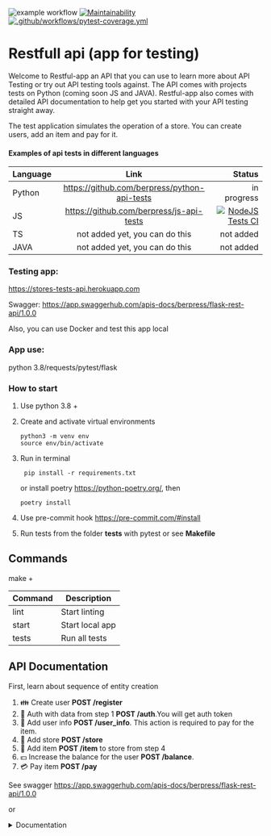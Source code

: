 ![example workflow](https://github.com/berpress/flask-restful-api/actions/workflows/tests.yml/badge.svg)
[![Maintainability](https://api.codeclimate.com/v1/badges/f0089622634b09f251e9/maintainability)](https://codeclimate.com/github/berpress/flask-restful-api/maintainability)
[![.github/workflows/pytest-coverage.yml](https://github.com/berpress/flask-restful-api/actions/workflows/pytest-coverage.yml/badge.svg)](https://github.com/berpress/flask-restful-api/actions/workflows/pytest-coverage.yml)
# Restfull api (app for testing)
Welcome to Restful-app an API that you can use to learn more about API Testing or try out API testing tools against.
The API comes with projects tests on Python (coming soon JS and JAVA).
Restful-app also comes with detailed API documentation to help get you started with your API testing straight away.

The test application simulates the operation of a store. You can create users, add an item and pay for it.

#### Examples of api tests in different languages
| Language      | Link           | Status  |
| ------------- |:-------------:| -----:|
| Python      | https://github.com/berpress/python-api-tests |in progress |
| JS      |  https://github.com/berpress/js-api-tests|[![NodeJS Tests CI](https://github.com/berpress/js-api-tests/actions/workflows/tests.yml/badge.svg)](https://github.com/berpress/js-api-tests/actions/workflows/tests.yml) |
| TS |not added yet, you can do this |not added|
| JAVA |not added yet, you can do this|not added|

### Testing app:
https://stores-tests-api.herokuapp.com

Swagger: https://app.swaggerhub.com/apis-docs/berpress/flask-rest-api/1.0.0


Also, you can use Docker and test this app local

### App use:
python 3.8/requests/pytest/flask

### How to start
1. Use python 3.8 +
2. Create and activate virtual environments
    ```buildoutcfg
    python3 -m venv env
   source env/bin/activate
    ```
3. Run in terminal
   ```buildoutcfg
    pip install -r requirements.txt
    ```
   or install poetry https://python-poetry.org/, then
    ```buildoutcfg
    poetry install
    ```

4. Use pre-commit hook https://pre-commit.com/#install
5. Run tests from the folder **tests** with pytest or see **Makefile**
## Commands

make +

Command | Description
------------ | -------------
lint |  Start linting
start | Start local app
tests | Run all tests

## API Documentation

First, learn about  sequence of entity creation
1. 👪 Create user **POST /register**
2. 🔑 Auth with data from step 1 **POST /auth**.You will get auth token
3. 📝 Add user info **POST /user_info**. This action is required to pay for the item.
4. 🏪 Add store **POST /store**
5. 🚗 Add item **POST /item** to store from step 4
6. 💵 Increase the balance for the user **POST /balance**.
7. 💳 Pay item **POST /pay**

See swagger https://app.swaggerhub.com/apis-docs/berpress/flask-rest-api/1.0.0

or
<details>
<summary>Documentation</summary>

## Register
### Register user

<details>
<summary>Register new user</summary>

<span style="color:green">**POST**</span>
   ```buildoutcfg
    https://stores-tests-api.herokuapp.com/register
   ```
Example
   ```buildoutcfg
  curl -X POST
  https://stores-tests-api.herokuapp.com/register \
  -H 'Content-Type: application/json' \
  -d '{
    "username" : "admin",
    "password" : "Password11"
}'
```

**Body**

Field | Type |Description
------------ | -------------| -------------
password | str | Make a user password
username | str | Make a user username

**Response**

**Status code 201**

   ```buildoutcfg
    {'message': 'User created successfully.', 'uuid': 1}
   ```

Field | Type |Description
------------ | -------------| -------------
message | str | Success message
uuid | str | user uuid

</details>


## Authentication
### Authentication user
<details>
  <summary>Authentication user</summary>

   <span style="color:green">**POST**</span>
   ```buildoutcfg
    https://stores-tests-api.herokuapp.com/auth
   ```
Example
   ```buildoutcfg
  curl -X POST
  https://stores-tests-api.herokuapp.com/auth \
  -H 'Content-Type: application/json' \
  -d '{
    "username" : "admin",
    "password" : "Password11"
}'
```

**Body**

Field | Type |Description
------------ | -------------| -------------
password | str | User password
username | str |User username

**Response**

**Status code 200**

   ```buildoutcfg
    '{"access_token":"eyJ0eXAiOiJKV1QiLCJhbGciOiJIUzI1NiJ9..."}'
   ```

Field | Type |Description
------------ | -------------| -------------
access_token | str | Access token

</details>

### User information

<details>
  <summary>Add user information</summary>

   <span style="color:green">**POST**</span>
   ```buildoutcfg
    https://stores-tests-api.herokuapp.com/user_info/{user_id}
   ```
Example
   ```buildoutcfg
  curl -X POST
  https://stores-tests-api.herokuapp.com/user_info/1 \
  -H 'Content-Type: application/json' \
  -d '{
        "phone": "122434",
        "email": "test@test.com",
        "address": {
            "city": "Kazan",
            "street": "Limonova",
            "home_number": "11"
            },
    }'
```

**Body**

Field | Type |Description
------------ | -------------| -------------
phone | str | User phone
email | str |User email
address | Object |Address object
address/city | str | User city
address/street | str |User street
address/home_number | str |User home number



**Response**

**Status code 200**

   ```buildoutcfg
    {"message":"User info created successfully."}
   ```

Field | Type |Description
------------ | -------------| -------------
message | str | Result user info action

</details>

<details>
  <summary>Get user information</summary>

   <span style="color:green">**GET**</span>
   ```buildoutcfg
    https://stores-tests-api.herokuapp.com/user_info/{user_id}
   ```
Example
   ```buildoutcfg
  curl -X GET
  https://stores-tests-api.herokuapp.com/user_info/1 \
  -H 'Content-Type: application/json' \'
```



**Response**

**Status code 200**

   ```buildoutcfg
    {'city': 'NY', 'street': 'Louge street', 'userID': 1, 'phone': '77777', 'email': 'name@test.com'}
   ```

Field | Type |Description
------------ | -------------| -------------
city | str | User city
street | str | User street
phone | str | User phone
email | str | User email


</details>

<details>
  <summary>Delete user information</summary>

   <span style="color:green">**DELETE**</span>
   ```buildoutcfg
    https://stores-tests-api.herokuapp.com/user_info/{user_id}
   ```
Example
   ```buildoutcfg
  curl -X DELETE
  https://stores-tests-api.herokuapp.com/auth \
  -H 'Content-Type: application/json' \
```



**Response**

**Status code 200**

   ```buildoutcfg
    {"message":"User info deleted."}
   ```

Field | Type |Description
------------ | -------------| -------------
message | str | Result user info action

</details>

<details>
  <summary>Edit user information</summary>

   <span style="color:green">**PUT**</span>
   ```buildoutcfg
    https://stores-tests-api.herokuapp.com/user_info/{user_id}
   ```
Example
   ```buildoutcfg
  curl -X PUT
  https://stores-tests-api.herokuapp.com/auth \
  -H 'Content-Type: application/json' \
  -d '{
        "phone": "122434",
        "email": "test@test.com",
        "address": {
            "city": "Kazan",
            "street": "Limonova",
            "home_number": "11"
            },
    }'
```

**Body**

Field | Type |Description
------------ | -------------| -------------
phone | str | User phone
email | str |User email
address | Object |Address object
address/city | str | User city
address/street | str |User street
address/home_number | str |User home number



**Response**

**Status code 200**

   ```buildoutcfg
    {'city': 'NY', 'street': 'Louge street', 'userID': 1, 'phone': '77777', 'email': 'name@test.com'}
   ```

Field | Type |Description
------------ | -------------| -------------
city | str | User city
street | str | User street
phone | str | User phone
email | str | User email

</details>

### Store magazine

<details>
  <summary>Add store</summary>

   <span style="color:green">**POST**</span>
   ```buildoutcfg
    https://stores-tests-api.herokuapp.com/store/{name_store}
   ```
Example
   ```buildoutcfg
  curl -X POST
  https://stores-tests-api.herokuapp.com/store/cars \
  -H 'Content-Type: application/json' \
```

**Response**

**Status code 200**

   ```buildoutcfg
    {"name": "cars", "items": []}
   ```

Field | Type |Description
------------ | -------------| -------------
name | str | Store name
items | list | List of store items


</details>

<details>
  <summary>Get store</summary>

   <span style="color:green">**GET**</span>
   ```buildoutcfg
    https://stores-tests-api.herokuapp.com/store/{name_store}
   ```
Example
   ```buildoutcfg
  curl -X POST
  https://stores-tests-api.herokuapp.com/store/cars \
  -H 'Content-Type: application/json' \
```

**Response**

**Status code 200**

   ```buildoutcfg
    {"name": "cars", "items": []}
   ```

Field | Type |Description
------------ | -------------| -------------
name | str | Store name
items | list | List of store items


</details>

### Store items

<details>
  <summary>Add item</summary>

   <span style="color:green">**POST**</span>
   ```buildoutcfg
    https://stores-tests-api.herokuapp.com/item/{name_item}
   ```
Example
   ```buildoutcfg
  curl -X POST
  https://stores-tests-api.herokuapp.com/item/bmw \
  -H 'Content-Type: application/json' \
  -d '{
        "price": 2000,
        "store_id": 1
      }'
```

**Body**

Field | Type |Description
------------ | -------------| -------------
price | int | Item price
store_id | int | Store id

**Response**

**Status code 200**

   ```buildoutcfg
    {"name": "cars", "items": []}
   ```

Field | Type |Description
------------ | -------------| -------------
name | str | Store name
items | list | List of store items


</details>

<details>
  <summary>Change item</summary>

   <span style="color:green">**PUT**</span>
   ```buildoutcfg
    https://stores-tests-api.herokuapp.com/item/{name_item}
   ```
Example
   ```buildoutcfg
  curl -X PUT
  https://stores-tests-api.herokuapp.com/item/bmw \
  -H 'Content-Type: application/json' \
   -d '{
        "price": 2000,
        "store_id": 1
    }'
```

**Body**

Field | Type |Description
------------ | -------------| -------------
price | int | Item price
store_id | int | Store id

**Response**

**Status code 200**

   ```buildoutcfg
    {"name": "bmw", "price": 1947.0, "itemID": 1}
   ```

Field | Type |Description
------------ | -------------| -------------
name | str | Item name
price | int | Item price
itemID | int | Item id

</details>

<details>
  <summary>Get item</summary>

   <span style="color:green">**GET**</span>
   ```buildoutcfg
    https://stores-tests-api.herokuapp.com/item/{name_item}
   ```
Example
   ```buildoutcfg
  curl -X GET
  https://stores-tests-api.herokuapp.com/item/bmw \
  -H 'Content-Type: application/json' \
```

**Response**

**Status code 200**

   ```buildoutcfg
    {"name": "bmw", "price": 1947.0, "itemID": 1}
   ```

Field | Type |Description
------------ | -------------| -------------
name | str | Item name
price | int | Item price
itemID | int | Item id
</details>

<details>
  <summary>Get items</summary>

   <span style="color:green">**GET**</span>
   ```buildoutcfg
    https://stores-tests-api.herokuapp.com/items
   ```
Example
   ```buildoutcfg
  curl -X GET
  https://stores-tests-api.herokuapp.com/items
  -H 'Content-Type: application/json' \
```

**Response**

**Status code 200**

   ```buildoutcfg
    [{"name": "bmw", "price": 1947.0, "itemID": 1}]
   ```

Field | Type |Description
------------ | -------------| -------------
name | str | Item name
price | int | Item price
itemID | int | Item id

</details>

### User balance

<details>
<summary>User balance</summary>

<span style="color:green">**POST**</span>
   ```buildoutcfg
    https://stores-tests-api.herokuapp.com/balance/{user_id}
   ```
Example
   ```buildoutcfg
  curl -X POST
  https://stores-tests-api.herokuapp.com/balance/1 \
  -H 'Content-Type: application/json' \
  -d '{
    "balance" : 2000,
}'
```

**Body**

Field | Type |Description
------------ | -------------| -------------
balance | int | Add money for user

**Response**

**Status code 201**

   ```buildoutcfg
   {"message": "User balance has been updated. New balance is 4106.0"}
   ```

Field | Type |Description
------------ | -------------| -------------
message | str | Success message

</details>

<details>
<summary>Get user balance</summary>

<span style="color:green">**GET**</span>
   ```buildoutcfg
    https://stores-tests-api.herokuapp.com/balance/{user_id}
   ```
Example
   ```buildoutcfg
  curl -X GET
  https://stores-tests-api.herokuapp.com/balance/1 \
  -H 'Content-Type: application/json' \
```

**Response**

**Status code 200**

   ```buildoutcfg
   {"message": "User balance has been updated. New balance is 4106.0"}
   ```

Field | Type |Description
------------ | -------------| -------------
message | str | Success message

</details>

### Pay

<details>
<summary>Buying a product</summary>

<span style="color:green">**POST**</span>
   ```buildoutcfg
    https://stores-tests-api.herokuapp.com/pay/{user_id}
   ```
Example
   ```buildoutcfg
  curl -X POST
  https://stores-tests-api.herokuapp.com/pay/1 \
  -H 'Content-Type: application/json' \
  -d '{
    "itemId" : 1,
}'
```

**Body**

Field | Type |Description
------------ | -------------| -------------
itemId | int | item id

**Response**

**Status code 200**

   ```buildoutcfg
   {"message": "Payment was successful", "balance": 2159.0, "name": "bmw", "price": 1947.0}
   ```

Field | Type |Description
------------ | -------------| -------------
message | str | Success message
balance | int | New balance
name | str | Name of the purchased product


</details>
</details>
